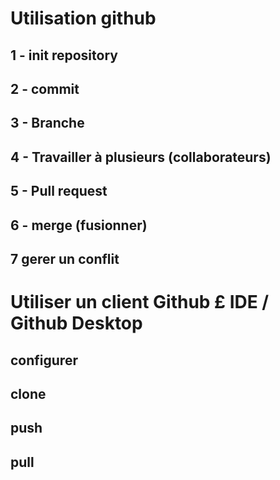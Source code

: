 # Utilisation github
## 1 - init repository
## 2 - commit 
## 3 - Branche 
## 4 - Travailler à plusieurs (collaborateurs)
## 5 - Pull request 
## 6 - merge (fusionner)
## 7 gerer un conflit

# Utiliser un client Github £ IDE / Github Desktop
## configurer
## clone
## push
## pull
